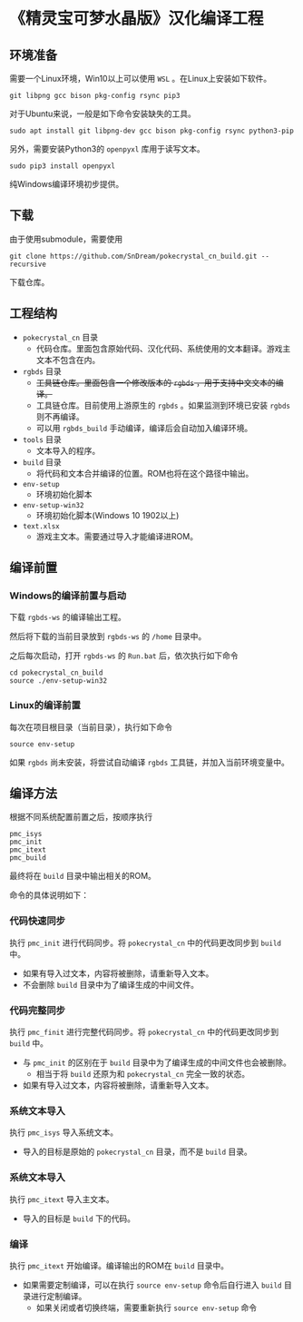 # 《精灵宝可梦水晶版》汉化编译工程

## 环境准备

需要一个Linux环境，Win10以上可以使用 `WSL` 。在Linux上安装如下软件。

```
git libpng gcc bison pkg-config rsync pip3
```

对于Ubuntu来说，一般是如下命令安装缺失的工具。

```
sudo apt install git libpng-dev gcc bison pkg-config rsync python3-pip
```

另外，需要安装Python3的 `openpyxl` 库用于读写文本。

```
sudo pip3 install openpyxl
```

纯Windows编译环境初步提供。

## 下载

由于使用submodule，需要使用

```
git clone https://github.com/SnDream/pokecrystal_cn_build.git --recursive
```

下载仓库。


## 工程结构

- `pokecrystal_cn` 目录
    - 代码仓库。里面包含原始代码、汉化代码、系统使用的文本翻译。游戏主文本不包含在内。
- `rgbds` 目录
    - ~~工具链仓库。里面包含一个修改版本的 `rgbds` ，用于支持中文文本的编译。~~
    - 工具链仓库。目前使用上游原生的 `rgbds` 。如果监测到环境已安装 `rgbds` 则不再编译。
    - 可以用 `rgbds_build` 手动编译，编译后会自动加入编译环境。
- `tools` 目录
    - 文本导入的程序。
- `build` 目录
    - 将代码和文本合并编译的位置。ROM也将在这个路径中输出。
- `env-setup`
    - 环境初始化脚本
- `env-setup-win32`
    - 环境初始化脚本(Windows 10 1902以上)
- `text.xlsx`
    - 游戏主文本。需要通过导入才能编译进ROM。


## 编译前置

### Windows的编译前置与启动

下载 `rgbds-ws` 的编译输出工程。

然后将下载的当前目录放到 `rgbds-ws` 的 `/home` 目录中。

之后每次启动，打开 `rgbds-ws` 的 `Run.bat` 后，依次执行如下命令

```
cd pokecrystal_cn_build
source ./env-setup-win32
```

### Linux的编译前置

每次在项目根目录（当前目录），执行如下命令

```
source env-setup
```

如果 `rgbds` 尚未安装，将尝试自动编译 `rgbds` 工具链，并加入当前环境变量中。

## 编译方法

根据不同系统配置前置之后，按顺序执行

```
pmc_isys
pmc_init
pmc_itext
pmc_build
```

最终将在 `build` 目录中输出相关的ROM。

命令的具体说明如下：

### 代码快速同步

执行 `pmc_init` 进行代码同步。将 `pokecrystal_cn` 中的代码更改同步到 `build` 中。

- 如果有导入过文本，内容将被删除，请重新导入文本。
- 不会删除 `build` 目录中为了编译生成的中间文件。

### 代码完整同步

执行 `pmc_finit` 进行完整代码同步。将 `pokecrystal_cn` 中的代码更改同步到 `build` 中。

- 与 `pmc_init` 的区别在于 `build` 目录中为了编译生成的中间文件也会被删除。
    - 相当于将 `build` 还原为和 `pokecrystal_cn` 完全一致的状态。
- 如果有导入过文本，内容将被删除，请重新导入文本。

### 系统文本导入

执行 `pmc_isys` 导入系统文本。

- 导入的目标是原始的 `pokecrystal_cn` 目录，而不是 `build` 目录。

### 系统文本导入

执行 `pmc_itext` 导入主文本。

- 导入的目标是 `build` 下的代码。

### 编译

执行 `pmc_itext` 开始编译。编译输出的ROM在 `build` 目录中。

- 如果需要定制编译，可以在执行 `source env-setup` 命令后自行进入 `build` 目录进行定制编译。
    - 如果关闭或者切换终端，需要重新执行 `source env-setup` 命令
